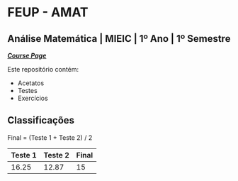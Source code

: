 # FEUP - AMAT

## Análise Matemática | MIEIC | 1º Ano | 1º Semestre


[***Course Page***](https://sigarra.up.pt/feup/pt/ucurr_geral.ficha_uc_view?pv_ocorrencia_id=436424)


Este repositório contém:
- Acetatos
- Testes
- Exercícios

## Classificações

Final = (Teste 1 + Teste 2) / 2

| Teste 1 | Teste 2 | Final
|---|---|---
| 16.25 | 12.87 | 15
